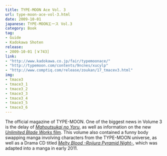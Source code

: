 ```yaml
---
title: TYPE-MOON Ace Vol. 3
url: type-moon-ace-vol-3.html
date: 2009-10-01
japanese: TYPE-MOONエース Vol.3
category: Book
tag:
- Guide
- Kadokawa Shoten
release:
- 2009-10-01 [￥743]
link:
- "http://www.kadokawa.co.jp/fair/typemoonace/"
- "http://typemoon.com/contents/9ncnes/xucylp"
- "http://www.comptiq.com/release/zoukan/17_tmacev3.html"
img:
- tmace3
- tmace3_1
- tmace3_2
- tmace3_3
- tmace3_4
- tmace3_5
- tmace3_6
---
```


The official magazine of TYPE-MOON. One of the biggest news in Volume 3 is the delay of [*Mahoutsukai no Yoru*](mahoutsukai-no-yoru.html), as well as information on the new [*Unlimited Blade Works* film](fate-stay-night-unlimited-blade-works-film.html). This volume also contained a funny body swapping manga involving characters from the TYPE-MOON universe, as well as a Drama CD titled [*Melty Blood -Rojiura Pyramid Night-*](melty-blood-drama-cd-rojiura-pyramid-night.html), which was adapted into a manga in early 2011.